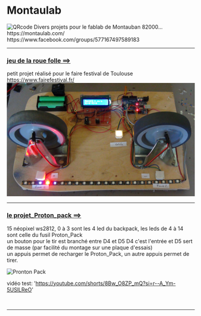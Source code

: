 # Montaulab
<img alt="QRcode" src="" />
Divers projets pour le fablab de Montauban 82000... <br>
https://montaulab.com/ <br>
https://www.facebook.com/groups/577167497589183<br>

<hr>

### <a href="https://github.com/fifi82/Montaulab/tree/main/le_jeu_de_la_Roue_folle"> jeu de la roue folle ==> </a>
petit projet réalisé pour le faire festival de Toulouse https://www.fairefestival.fr/<br>
<img alt="Roue folle" src="https://github.com/fifi82/Montaulab/blob/main/le_jeu_de_la_Roue_folle/photo1.JPG" /><br>

<hr>

### <a href="https://github.com/fifi82/Montaulab/tree/main/projet_Proton_pack"> le projet_Proton_pack ==> </a>
15 néopixel ws2812, 0 à 3 sont les 4 led du backpack, les leds de 4 à 14 sont celle du fusil Proton_Pack<br>
un bouton pour le tir est branché entre D4 et D5 D4 c'est l'entrée et D5 sert de masse (par facilité du montage sur une plaque d'essais)<br>
un appuis permet de recharger le Proton_Pack, un autre appuis permet de tirer.

<img alt="Pronton Pack" src="https://live.staticflickr.com/193/491862718_144b6c2fd0_z.jpg" /><br>

vidéo test: 'https://youtube.com/shorts/8Bw_O8ZP_mQ?si=r--A_Ym-5USlLReO'

<br>

<hr>

